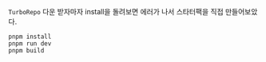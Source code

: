 `TurboRepo` 다운 받자마자 install을 돌려보면 에러가 나서 스타터팩을 직접 만들어보았다.

```
pnpm install
pnpm run dev
pnpm build
```
